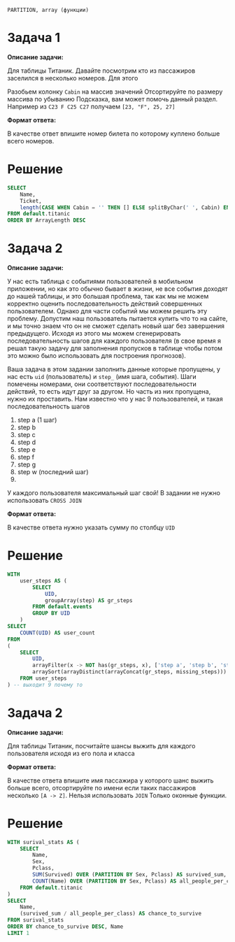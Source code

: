 ```PARTITION, array (функции) ```
# Задача 1
**Описание задачи:**

Для таблицы Титаник. Давайте посмотрим кто из пассажиров заселился в несколько номеров. Для этого

Разобьем колонку ```Cabin``` на массив значений
Отсортируйте по размеру массива по убыванию
Подсказка, вам может помочь данный раздел. Например из ```C23 F C25 C27``` получаем ```[23, "F", 25, 27]```

**Формат ответа:**

В качестве ответ впишите номер билета по которому куплено больше всего номеров.

# Решение
```sql
SELECT 
    Name, 
    Ticket, 
    length(CASE WHEN Cabin = '' THEN [] ELSE splitByChar(' ', Cabin) END) AS ArrayLength
FROM default.titanic
ORDER BY ArrayLength DESC
```

# Задача 2
**Описание задачи:**

У нас есть таблица с событиями пользователей в мобильном приложении, но как это обычно бывает в жизни, не все события доходят до нашей таблицы, и это большая проблема, так как мы не можем корректно оценить последовательность действий совершенных пользователем. 
Однако для части событий мы можем решить эту проблему.
Допустим наш пользователь пытается купить что то на сайте, и мы точно знаем что он не сможет сделать новый шаг без завершения предыдущего.
Исходя из этого мы можем сгенерировать последовательность шагов для каждого пользователя (в свое время я решал такую задачу для заполнения пропусков в таблице чтобы потом это можно было использовать для построения прогнозов).

Ваша задача в этом задании заполнить данные которые пропущены, у нас есть ```uid``` (пользователь) и ```step_``` (имя шага, события). Шаги помечены номерами, они соответствуют последовательности действий, то есть идут друг за другом. 
Но часть из них пропущена, нужно их проставить. Нам известно что у нас 9 пользователей, и такая последовательность шагов

1. step a (1 шаг)
2. step b
3. step c
4. step d
5. step e
6. step f
7. step g
8. step w (последний шаг)
9. 
У каждого пользователя максимальный шаг свой! В задании не нужно использовать ```CROSS JOIN```

**Формат ответа:**

В качестве ответа нужно указать сумму по столбцу ```UID```
# Решение
```sql
WITH 
    user_steps AS (
        SELECT 
            UID,
            groupArray(step) AS gr_steps
        FROM default.events
        GROUP BY UID
    )
SELECT
    COUNT(UID) AS user_count 
FROM
(
    SELECT
        UID,
        arrayFilter(x -> NOT has(gr_steps, x), ['step a', 'step b', 'step c', 'step d', 'step e', 'step f', 'step g', 'step w']) AS missing_steps,
        arraySort(arrayDistinct(arrayConcat(gr_steps, missing_steps))) AS all_steps
    FROM user_steps
) -- выходит 9 почему то
```
# Задача 2
**Описание задачи:**

Для таблицы Титаник, посчитайте шансы выжить для каждого пользователя исходя из его пола и класса 

**Формат ответа:**

В качестве ответа впишите имя пассажира у которого шанс выжить больше всего, отсортируйте по имени если таких пассажиров несколько ```[A -> Z]```. Нельзя использовать ```JOIN```
Только оконные функции.
# Решение
```sql
WITH surival_stats AS (
    SELECT 
        Name, 
        Sex, 
        Pclass,
        SUM(Survived) OVER (PARTITION BY Sex, Pclass) AS survived_sum,
        COUNT(Name) OVER (PARTITION BY Sex, Pclass) AS all_people_per_class
    FROM default.titanic
)
SELECT 
    Name,
    (survived_sum / all_people_per_class) AS chance_to_survive
FROM surival_stats
ORDER BY chance_to_survive DESC, Name
LIMIT 1
```
